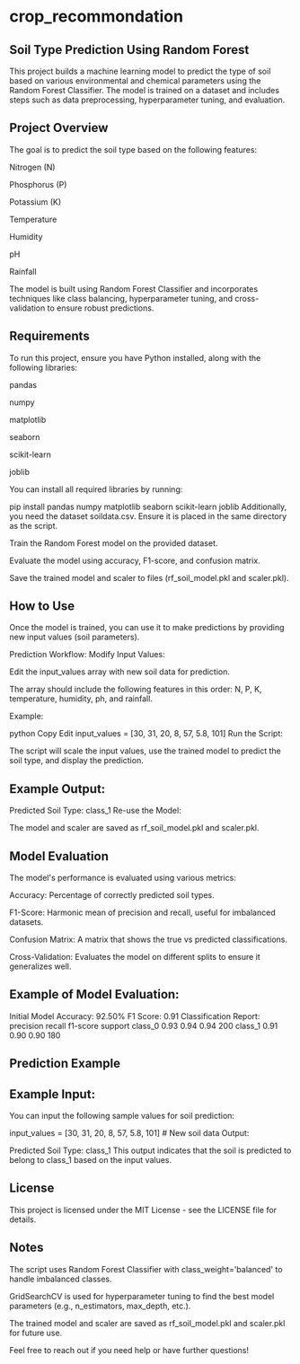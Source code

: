 # crop_recommondation
## Soil Type Prediction Using Random Forest
This project builds a machine learning model to predict the type of soil based on various environmental and chemical parameters using the Random Forest Classifier. The model is trained on a dataset and includes steps such as data preprocessing, hyperparameter tuning, and evaluation.

## Project Overview
The goal is to predict the soil type based on the following features:

Nitrogen (N)

Phosphorus (P)

Potassium (K)

Temperature

Humidity

pH

Rainfall

The model is built using Random Forest Classifier and incorporates techniques like class balancing, hyperparameter tuning, and cross-validation to ensure robust predictions.


## Requirements
To run this project, ensure you have Python installed, along with the following libraries:

pandas

numpy

matplotlib

seaborn

scikit-learn

joblib

You can install all required libraries by running:

pip install pandas numpy matplotlib seaborn scikit-learn joblib
Additionally, you need the dataset soildata.csv. 
Ensure it is placed in the same directory as the script.


Train the Random Forest model on the provided dataset.

Evaluate the model using accuracy, F1-score, and confusion matrix.

Save the trained model and scaler to files (rf_soil_model.pkl and scaler.pkl).

## How to Use
Once the model is trained, you can use it to make predictions by providing new input values (soil parameters).

Prediction Workflow:
Modify Input Values:

Edit the input_values array with new soil data for prediction.

The array should include the following features in this order: N, P, K, temperature, humidity, ph, and rainfall.

Example:

python
Copy
Edit
input_values = [30, 31, 20, 8, 57, 5.8, 101]
Run the Script:

The script will scale the input values, use the trained model to predict the soil type, and display the prediction.

## Example Output:

Predicted Soil Type: class_1
Re-use the Model:

The model and scaler are saved as rf_soil_model.pkl and scaler.pkl.

## Model Evaluation
The model's performance is evaluated using various metrics:

Accuracy: Percentage of correctly predicted soil types.

F1-Score: Harmonic mean of precision and recall, useful for imbalanced datasets.

Confusion Matrix: A matrix that shows the true vs predicted classifications.

Cross-Validation: Evaluates the model on different splits to ensure it generalizes well.

## Example of Model Evaluation:

Initial Model Accuracy: 92.50%
F1 Score: 0.91
Classification Report:
              precision    recall  f1-score   support
     class_0       0.93      0.94      0.94       200
     class_1       0.91      0.90      0.90       180
## Prediction Example
## Example Input:
You can input the following sample values for soil prediction:

input_values = [30, 31, 20, 8, 57, 5.8, 101]  # New soil data
Output:

Predicted Soil Type: class_1
This output indicates that the soil is predicted to belong to class_1 based on the input values.

## License
This project is licensed under the MIT License - see the LICENSE file for details.

## Notes
The script uses Random Forest Classifier with class_weight='balanced' to handle imbalanced classes.

GridSearchCV is used for hyperparameter tuning to find the best model parameters (e.g., n_estimators, max_depth, etc.).

The trained model and scaler are saved as rf_soil_model.pkl and scaler.pkl for future use.

Feel free to reach out if you need help or have further questions!
